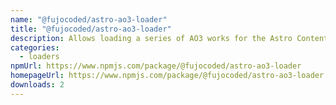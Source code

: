 ```yaml
---
name: "@fujocoded/astro-ao3-loader"
title: "@fujocoded/astro-ao3-loader"
description: Allows loading a series of AO3 works for the Astro Content Layer
categories:
  - loaders
npmUrl: https://www.npmjs.com/package/@fujocoded/astro-ao3-loader
homepageUrl: https://www.npmjs.com/package/@fujocoded/astro-ao3-loader
downloads: 2
---
```


